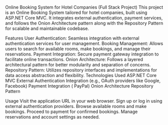 Online Booking System for Hotel Companies (Full Stack Project)
This project is an Online Booking System tailored for hotel companies, built using ASP.NET Core MVC. It integrates external authentication, payment services, and follows the Onion Architecture pattern along with the Repository Pattern for scalable and maintainable codebase.

Features
User Authentication: Seamless integration with external authentication services for user management.
Booking Management: Allows users to search for available rooms, make bookings, and manage their reservations.
Payment Integration: Secure payment gateway integration to facilitate online transactions.
Onion Architecture: Follows a layered architectural pattern for better modularity and separation of concerns.
Repository Pattern: Utilizes repository interfaces and implementations for data access abstraction and flexibility.
Technologies Used
ASP.NET Core MVC
External Authentication Integration (e.g., OAuth providers like Google, Facebook)
Payment Integration ( PayPal)
Onion Architecture
Repository Pattern





Usage
Visit the application URL in your web browser.
Sign up or log in using external authentication providers.
Browse available rooms and make bookings.
Proceed to payment for confirmed bookings.
Manage reservations and account settings as needed.
